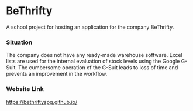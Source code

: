# BeThrifty
A school project for hosting an application for the company BeThrifty.

### Situation
The company does not have any ready-made warehouse software. Excel lists are used for the internal evaluation of stock levels using the Google G-Suit. The cumbersome operation of the G-Suit leads to loss of time and prevents an improvement in the workflow.

### Website Link
https://bethriftyspg.github.io/
